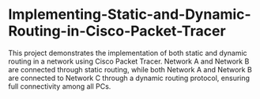 # Implementing-Static-and-Dynamic-Routing-in-Cisco-Packet-Tracer
This project demonstrates the implementation of both static and dynamic routing in a network using Cisco Packet Tracer. Network A and Network B are connected through static routing, while both Network A and Network B are connected to Network C through a dynamic routing protocol, ensuring full connectivity among all PCs.
